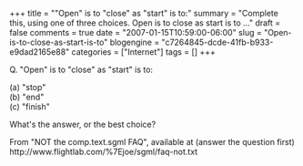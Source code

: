 +++
title = ""Open" is to "close" as "start" is to:"
summary = "Complete this, using one of three choices.  Open is to close as start is to ..."
draft = false
comments = true
date = "2007-01-15T10:59:00-06:00"
slug = "Open-is-to-close-as-start-is-to"
blogengine = "c7264845-dcde-41fb-b933-e9dad2165e88"
categories = ["Internet"]
tags = []
+++

<p>
Q. &quot;Open&quot; is to &quot;close&quot; as &quot;start&quot; is to:
</p>
<p>
(a) &quot;stop&quot;<br />
(b) &quot;end&quot;<br />
(c) &quot;finish&quot;
</p>
<!--more-->
<p>
What&#39;s the answer, or the best choice?
</p>
<p>
From &quot;NOT the comp.text.sgml FAQ&quot;, available at (answer the question first) http://www.flightlab.com/%7Ejoe/sgml/faq-not.txt
</p>

